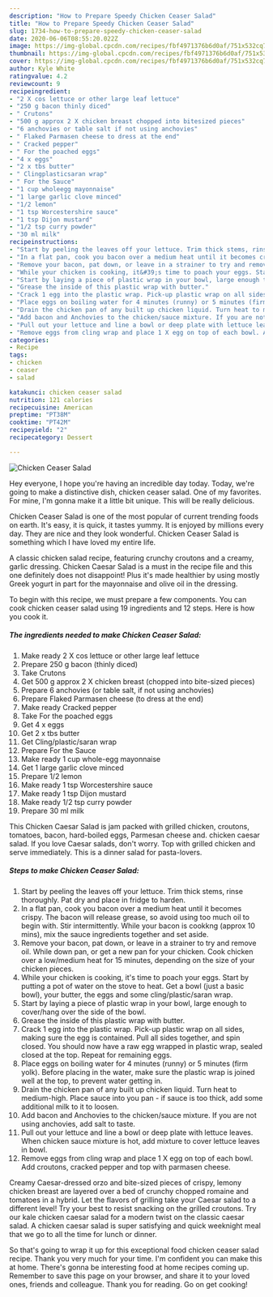 ```yaml
---
description: "How to Prepare Speedy Chicken Ceaser Salad"
title: "How to Prepare Speedy Chicken Ceaser Salad"
slug: 1734-how-to-prepare-speedy-chicken-ceaser-salad
date: 2020-06-06T08:55:20.022Z
image: https://img-global.cpcdn.com/recipes/fbf4971376b6d0af/751x532cq70/chicken-ceaser-salad-recipe-main-photo.jpg
thumbnail: https://img-global.cpcdn.com/recipes/fbf4971376b6d0af/751x532cq70/chicken-ceaser-salad-recipe-main-photo.jpg
cover: https://img-global.cpcdn.com/recipes/fbf4971376b6d0af/751x532cq70/chicken-ceaser-salad-recipe-main-photo.jpg
author: Kyle White
ratingvalue: 4.2
reviewcount: 9
recipeingredient:
- "2 X cos lettuce or other large leaf lettuce"
- "250 g bacon thinly diced"
- " Crutons"
- "500 g approx 2 X chicken breast chopped into bitesized pieces"
- "6 anchovies or table salt if not using anchovies"
- " Flaked Parmasen cheese to dress at the end"
- " Cracked pepper"
- " For the poached eggs"
- "4 x eggs"
- "2 x tbs butter"
- " Clingplasticsaran wrap"
- " For the Sauce"
- "1 cup wholeegg mayonnaise"
- "1 large garlic clove minced"
- "1/2 lemon"
- "1 tsp Worcestershire sauce"
- "1 tsp Dijon mustard"
- "1/2 tsp curry powder"
- "30 ml milk"
recipeinstructions:
- "Start by peeling the leaves off your lettuce. Trim thick stems, rinse thoroughly. Pat dry and place in fridge to harden."
- "In a flat pan, cook you bacon over a medium heat until it becomes crispy. The bacon will release grease, so avoid using too much oil to begin with. Stir intermittently. While your bacon is cookkng (approx 10 mins), mix the sauce ingredients together and set aside."
- "Remove your bacon, pat down, or leave in a strainer to try and remove oil. While down pan, or get a new pan for your chicken. Cook chicken over a low/medium heat for 15 minutes, depending on the size of your chicken pieces."
- "While your chicken is cooking, it&#39;s time to poach your eggs. Start by putting a pot of water on the stove to heat. Get a bowl (just a basic bowl), your butter, the eggs and some cling/plastic/saran wrap."
- "Start by laying a piece of plastic wrap in your bowl, large enough to cover/hang over the side of the bowl."
- "Grease the inside of this plastic wrap with butter."
- "Crack 1 egg into the plastic wrap. Pick-up plastic wrap on all sides, making sure the egg is contained. Pull all sides together, and spin closed. You should now have a raw egg wrapped in plastic wrap, sealed closed at the top. Repeat for remaining eggs."
- "Place eggs on boiling water for 4 minutes (runny) or 5 minutes (firm yolk). Before placing in the water, make sure the plastic wrap is joined well at the top, to prevent water getting in."
- "Drain the chicken pan of any built up chicken liquid. Turn heat to medium-high. Place sauce into you pan - if sauce is too thick, add some additional milk to it to loosen."
- "Add bacon and Anchovies to the chicken/sauce mixture. If you are not using anchovies, add salt to taste."
- "Pull out your lettuce and line a bowl or deep plate with lettuce leaves. When chicken sauce mixture is hot, add mixture to cover lettuce leaves in bowl."
- "Remove eggs from cling wrap and place 1 X egg on top of each bowl. Add croutons, cracked pepper and top with parmasen cheese."
categories:
- Recipe
tags:
- chicken
- ceaser
- salad

katakunci: chicken ceaser salad 
nutrition: 121 calories
recipecuisine: American
preptime: "PT38M"
cooktime: "PT42M"
recipeyield: "2"
recipecategory: Dessert

---
```



![Chicken Ceaser Salad](https://img-global.cpcdn.com/recipes/fbf4971376b6d0af/751x532cq70/chicken-ceaser-salad-recipe-main-photo.jpg)

Hey everyone, I hope you're having an incredible day today. Today, we're going to make a distinctive dish, chicken ceaser salad. One of my favorites. For mine, I'm gonna make it a little bit unique. This will be really delicious.

Chicken Ceaser Salad is one of the most popular of current trending foods on earth. It's easy, it is quick, it tastes yummy. It is enjoyed by millions every day. They are nice and they look wonderful. Chicken Ceaser Salad is something which I have loved my entire life.

A classic chicken salad recipe, featuring crunchy croutons and a creamy, garlic dressing. Chicken Caesar Salad is a must in the recipe file and this one definitely does not disappoint! Plus it&#39;s made healthier by using mostly Greek yogurt in part for the mayonnaise and olive oil in the dressing.


To begin with this recipe, we must prepare a few components. You can cook chicken ceaser salad using 19 ingredients and 12 steps. Here is how you cook it.

<!--inarticleads1-->

##### The ingredients needed to make Chicken Ceaser Salad:

1. Make ready 2 X cos lettuce or other large leaf lettuce
1. Prepare 250 g bacon (thinly diced)
1. Take  Crutons
1. Get 500 g approx 2 X chicken breast (chopped into bite-sized pieces)
1. Prepare 6 anchovies (or table salt, if not using anchovies)
1. Prepare  Flaked Parmasen cheese (to dress at the end)
1. Make ready  Cracked pepper
1. Take  For the poached eggs
1. Get 4 x eggs
1. Get 2 x tbs butter
1. Get  Cling/plastic/saran wrap
1. Prepare  For the Sauce
1. Make ready 1 cup whole-egg mayonnaise
1. Get 1 large garlic clove minced
1. Prepare 1/2 lemon
1. Make ready 1 tsp Worcestershire sauce
1. Make ready 1 tsp Dijon mustard
1. Make ready 1/2 tsp curry powder
1. Prepare 30 ml milk


This Chicken Caesar Salad is jam packed with grilled chicken, croutons, tomatoes, bacon, hard-boiled eggs, Parmesan cheese and. chicken caesar salad. If you love Caesar salads, don&#39;t worry. Top with grilled chicken and serve immediately. This is a dinner salad for pasta-lovers. 

<!--inarticleads2-->

##### Steps to make Chicken Ceaser Salad:

1. Start by peeling the leaves off your lettuce. Trim thick stems, rinse thoroughly. Pat dry and place in fridge to harden.
1. In a flat pan, cook you bacon over a medium heat until it becomes crispy. The bacon will release grease, so avoid using too much oil to begin with. Stir intermittently. While your bacon is cookkng (approx 10 mins), mix the sauce ingredients together and set aside.
1. Remove your bacon, pat down, or leave in a strainer to try and remove oil. While down pan, or get a new pan for your chicken. Cook chicken over a low/medium heat for 15 minutes, depending on the size of your chicken pieces.
1. While your chicken is cooking, it&#39;s time to poach your eggs. Start by putting a pot of water on the stove to heat. Get a bowl (just a basic bowl), your butter, the eggs and some cling/plastic/saran wrap.
1. Start by laying a piece of plastic wrap in your bowl, large enough to cover/hang over the side of the bowl.
1. Grease the inside of this plastic wrap with butter.
1. Crack 1 egg into the plastic wrap. Pick-up plastic wrap on all sides, making sure the egg is contained. Pull all sides together, and spin closed. You should now have a raw egg wrapped in plastic wrap, sealed closed at the top. Repeat for remaining eggs.
1. Place eggs on boiling water for 4 minutes (runny) or 5 minutes (firm yolk). Before placing in the water, make sure the plastic wrap is joined well at the top, to prevent water getting in.
1. Drain the chicken pan of any built up chicken liquid. Turn heat to medium-high. Place sauce into you pan - if sauce is too thick, add some additional milk to it to loosen.
1. Add bacon and Anchovies to the chicken/sauce mixture. If you are not using anchovies, add salt to taste.
1. Pull out your lettuce and line a bowl or deep plate with lettuce leaves. When chicken sauce mixture is hot, add mixture to cover lettuce leaves in bowl.
1. Remove eggs from cling wrap and place 1 X egg on top of each bowl. Add croutons, cracked pepper and top with parmasen cheese.


Creamy Caesar-dressed orzo and bite-sized pieces of crispy, lemony chicken breast are layered over a bed of crunchy chopped romaine and tomatoes in a hybrid. Let the flavors of grilling take your Caesar salad to a different level! Try your best to resist snacking on the grilled croutons. Try our kale chicken caesar salad for a modern twist on the classic caesar salad. A chicken caesar salad is super satisfying and quick weeknight meal that we go to all the time for lunch or dinner. 

So that's going to wrap it up for this exceptional food chicken ceaser salad recipe. Thank you very much for your time. I'm confident you can make this at home. There's gonna be interesting food at home recipes coming up. Remember to save this page on your browser, and share it to your loved ones, friends and colleague. Thank you for reading. Go on get cooking!
